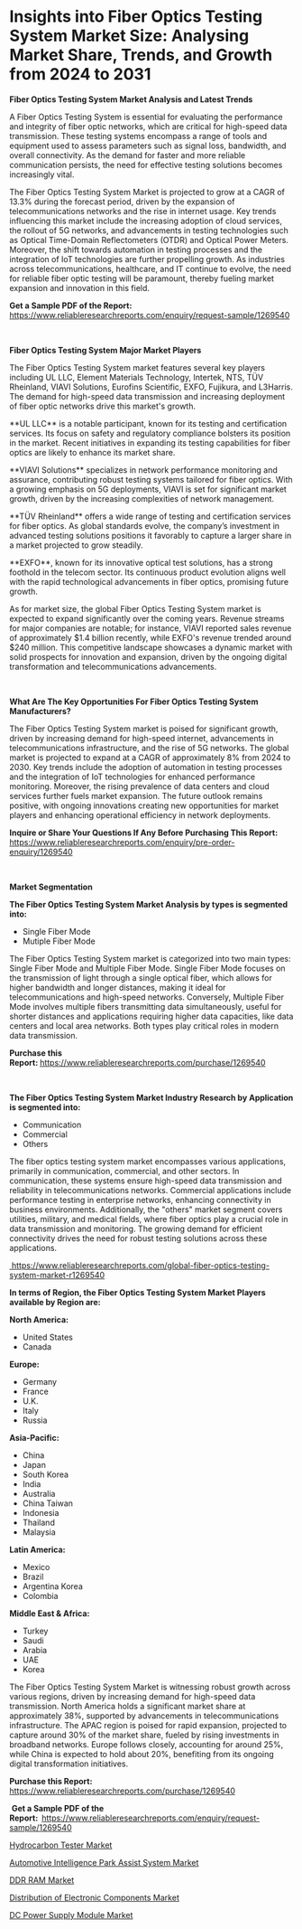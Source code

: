 <p><h1>Insights into Fiber Optics Testing System Market Size: Analysing Market Share, Trends, and Growth from 2024 to 2031</h1></p><p><strong>Fiber Optics Testing System Market Analysis and Latest Trends</strong></p>
<p><p>A Fiber Optics Testing System is essential for evaluating the performance and integrity of fiber optic networks, which are critical for high-speed data transmission. These testing systems encompass a range of tools and equipment used to assess parameters such as signal loss, bandwidth, and overall connectivity. As the demand for faster and more reliable communication persists, the need for effective testing solutions becomes increasingly vital. </p><p>The Fiber Optics Testing System Market is projected to grow at a CAGR of 13.3% during the forecast period, driven by the expansion of telecommunications networks and the rise in internet usage. Key trends influencing this market include the increasing adoption of cloud services, the rollout of 5G networks, and advancements in testing technologies such as Optical Time-Domain Reflectometers (OTDR) and Optical Power Meters. Moreover, the shift towards automation in testing processes and the integration of IoT technologies are further propelling growth. As industries across telecommunications, healthcare, and IT continue to evolve, the need for reliable fiber optic testing will be paramount, thereby fueling market expansion and innovation in this field.</p></p>
<p><strong>Get a Sample PDF of the Report:&nbsp;</strong> <a href="https://www.reliableresearchreports.com/enquiry/request-sample/1269540?utm_campaign=37&utm_medium=2&utm_source=Github&utm_content=ia&utm_term=30092024&utm_id=fiber-optics-testing-system">https://www.reliableresearchreports.com/enquiry/request-sample/1269540</a></p>
<p>&nbsp;</p>
<p><strong>Fiber Optics Testing System Major Market Players</strong></p>
<p><p>The Fiber Optics Testing System market features several key players including UL LLC, Element Materials Technology, Intertek, NTS, TÜV Rheinland, VIAVI Solutions, Eurofins Scientific, EXFO, Fujikura, and L3Harris. The demand for high-speed data transmission and increasing deployment of fiber optic networks drive this market's growth.</p><p>**UL LLC** is a notable participant, known for its testing and certification services. Its focus on safety and regulatory compliance bolsters its position in the market. Recent initiatives in expanding its testing capabilities for fiber optics are likely to enhance its market share.</p><p>**VIAVI Solutions** specializes in network performance monitoring and assurance, contributing robust testing systems tailored for fiber optics. With a growing emphasis on 5G deployments, VIAVI is set for significant market growth, driven by the increasing complexities of network management.</p><p>**TÜV Rheinland** offers a wide range of testing and certification services for fiber optics. As global standards evolve, the company’s investment in advanced testing solutions positions it favorably to capture a larger share in a market projected to grow steadily.</p><p>**EXFO**, known for its innovative optical test solutions, has a strong foothold in the telecom sector. Its continuous product evolution aligns well with the rapid technological advancements in fiber optics, promising future growth.</p><p>As for market size, the global Fiber Optics Testing System market is expected to expand significantly over the coming years. Revenue streams for major companies are notable; for instance, VIAVI reported sales revenue of approximately $1.4 billion recently, while EXFO's revenue trended around $240 million. This competitive landscape showcases a dynamic market with solid prospects for innovation and expansion, driven by the ongoing digital transformation and telecommunications advancements.</p></p>
<p>&nbsp;</p>
<p><strong>What Are The Key Opportunities For Fiber Optics Testing System Manufacturers?</strong></p>
<p><p>The Fiber Optics Testing System market is poised for significant growth, driven by increasing demand for high-speed internet, advancements in telecommunications infrastructure, and the rise of 5G networks. The global market is projected to expand at a CAGR of approximately 8% from 2024 to 2030. Key trends include the adoption of automation in testing processes and the integration of IoT technologies for enhanced performance monitoring. Moreover, the rising prevalence of data centers and cloud services further fuels market expansion. The future outlook remains positive, with ongoing innovations creating new opportunities for market players and enhancing operational efficiency in network deployments.</p></p>
<p><strong>Inquire or Share Your Questions If Any Before Purchasing This Report:</strong> <a href="https://www.reliableresearchreports.com/enquiry/pre-order-enquiry/1269540?utm_campaign=37&utm_medium=2&utm_source=Github&utm_content=ia&utm_term=30092024&utm_id=fiber-optics-testing-system">https://www.reliableresearchreports.com/enquiry/pre-order-enquiry/1269540</a></p>
<p>&nbsp;</p>
<p><strong>Market Segmentation</strong></p>
<p><strong>The Fiber Optics Testing System Market Analysis by types is segmented into:</strong></p>
<p><ul><li>Single Fiber Mode</li><li>Mutiple Fiber Mode</li></ul></p>
<p><p>The Fiber Optics Testing System market is categorized into two main types: Single Fiber Mode and Multiple Fiber Mode. Single Fiber Mode focuses on the transmission of light through a single optical fiber, which allows for higher bandwidth and longer distances, making it ideal for telecommunications and high-speed networks. Conversely, Multiple Fiber Mode involves multiple fibers transmitting data simultaneously, useful for shorter distances and applications requiring higher data capacities, like data centers and local area networks. Both types play critical roles in modern data transmission.</p></p>
<p><strong>Purchase this Report:&nbsp;</strong><a href="https://www.reliableresearchreports.com/purchase/1269540?utm_campaign=37&utm_medium=2&utm_source=Github&utm_content=ia&utm_term=30092024&utm_id=fiber-optics-testing-system">https://www.reliableresearchreports.com/purchase/1269540</a></p>
<p>&nbsp;</p>
<p><strong>The Fiber Optics Testing System Market Industry Research by Application is segmented into:</strong></p>
<p><ul><li>Communication</li><li>Commercial</li><li>Others</li></ul></p>
<p><p>The fiber optics testing system market encompasses various applications, primarily in communication, commercial, and other sectors. In communication, these systems ensure high-speed data transmission and reliability in telecommunications networks. Commercial applications include performance testing in enterprise networks, enhancing connectivity in business environments. Additionally, the "others" market segment covers utilities, military, and medical fields, where fiber optics play a crucial role in data transmission and monitoring. The growing demand for efficient connectivity drives the need for robust testing solutions across these applications.</p></p>
<p><a href="https://www.reliableresearchreports.com/global-fiber-optics-testing-system-market-r1269540?utm_campaign=37&utm_medium=2&utm_source=Github&utm_content=ia&utm_term=30092024&utm_id=fiber-optics-testing-system">&nbsp;https://www.reliableresearchreports.com/global-fiber-optics-testing-system-market-r1269540</a></p>
<p><strong>In terms of Region, the Fiber Optics Testing System Market Players available by Region are:</strong></p>
<p>
    <p> <strong> North America: </strong>
        <ul>
            <li>United States</li>
            <li>Canada</li>
        </ul>
        </p> 
    <p> <strong> Europe: </strong>
        <ul>
            <li>Germany</li>
            <li>France</li>
            <li>U.K.</li>
            <li>Italy</li>
            <li>Russia</li>
        </ul>
        </p> 
    <p> <strong> Asia-Pacific: </strong>
        <ul>
            <li>China</li>
            <li>Japan</li>
            <li>South Korea</li>
            <li>India</li>
            <li>Australia</li>
            <li>China Taiwan</li>
            <li>Indonesia</li>
            <li>Thailand</li>
            <li>Malaysia</li>
        </ul>
        </p> 
    <p> <strong> Latin America: </strong>
        <ul>
            <li>Mexico</li>
            <li>Brazil</li>
            <li>Argentina Korea</li>
            <li>Colombia</li>
        </ul>
        </p> 
    <p> <strong> Middle East & Africa: </strong>
        <ul>
            <li>Turkey</li>
            <li>Saudi</li>
            <li>Arabia</li>
            <li>UAE</li>
            <li>Korea</li>
        </ul>
    </p>
    </p>
<p><p>The Fiber Optics Testing System Market is witnessing robust growth across various regions, driven by increasing demand for high-speed data transmission. North America holds a significant market share at approximately 38%, supported by advancements in telecommunications infrastructure. The APAC region is poised for rapid expansion, projected to capture around 30% of the market share, fueled by rising investments in broadband networks. Europe follows closely, accounting for around 25%, while China is expected to hold about 20%, benefiting from its ongoing digital transformation initiatives.</p></p>
<p><strong>Purchase this Report: </strong><a href="https://www.reliableresearchreports.com/purchase/1269540?utm_campaign=37&utm_medium=2&utm_source=Github&utm_content=ia&utm_term=30092024&utm_id=fiber-optics-testing-system">https://www.reliableresearchreports.com/purchase/1269540</a></p>
<p>&nbsp;<strong>Get a Sample PDF of the Report:&nbsp;&nbsp;</strong><a href="https://www.reliableresearchreports.com/enquiry/request-sample/1269540?utm_campaign=37&utm_medium=2&utm_source=Github&utm_content=ia&utm_term=30092024&utm_id=fiber-optics-testing-system">https://www.reliableresearchreports.com/enquiry/request-sample/1269540</a></p>
<p><strong></strong></p>
<p><p><a href="https://www.linkedin.com/pulse/global-hydrocarbon-tester-market-focus-application-end-use-industry-dgode?utm_campaign=37&utm_medium=2&utm_source=Github&utm_content=ia&utm_term=30092024&utm_id=fiber-optics-testing-system">Hydrocarbon Tester Market</a></p><p><a href="https://medium.com/@jefferyyan895/in-depth-automotive-intelligence-park-assist-system-market-review-size-share-and-7-4-cagr-6303a52ce07b?postPublishedType=repub&utm_campaign=37&utm_medium=2&utm_source=Github&utm_content=ia&utm_term=30092024&utm_id=fiber-optics-testing-system">Automotive Intelligence Park Assist System Market</a></p><p><a href="https://issuu.com/reportprime-2/docs/ddr-ram-market-size-2030.pptx_e1c5997eec0ec1?utm_campaign=37&utm_medium=2&utm_source=Github&utm_content=ia&utm_term=30092024&utm_id=fiber-optics-testing-system">DDR RAM Market</a></p><p><a href="https://issuu.com/reportprime-2/docs/distribution-of-electronic-componen_ca11dd138e63e1?utm_campaign=37&utm_medium=2&utm_source=Github&utm_content=ia&utm_term=30092024&utm_id=fiber-optics-testing-system">Distribution of Electronic Components Market</a></p><p><a href="https://www.linkedin.com/pulse/unveiling-market-trends-global-dc-power-supply-module-growth-ryiue?utm_campaign=37&utm_medium=2&utm_source=Github&utm_content=ia&utm_term=30092024&utm_id=fiber-optics-testing-system">DC Power Supply Module Market</a></p></p>